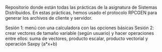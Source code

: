 Repositorio donde están todas las prácticas de la asignatura de Sistemas Distribuidos.
En estas prácticas, hemos usado el protocolo RPCGEN para generar los archivos de cliente y servidor.

Sesión 1: menú con una calculadora con las opciones básicas
Sesión 2: crear vectores de tamaño variable (según usuario) y hacer operaciones entre ellos: suma de vectores, producto escalar, producto vectorial y operación Saxpy (a*x+b)
